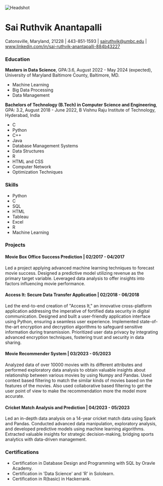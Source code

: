 ![Headshot]([https://github.com/Rdssvarma/UMBC-DATA606-FALL2023-THURSDAY/blob/main/Photo.jpg](https://github.com/SaiRuthvik17/UMBC-DATA606-Capstone/blob/main/Docs/headshot.jpeg))

# Sai Ruthvik Anantapalli
Catonsville, Maryland, 21228 | 443-851-1593 | sairuthvik@umbc.edu | www.linkedin.com/in/sai-ruthvik-anantapalli-884b43227

### Education

**Masters in Data Science**, GPA:3.6, 
August 2022 - May 2024 (expected),
University of Maryland Baltimore County, Baltimore, MD.
- Machine Learning
- Big Data Processing
- Data Management


**Bachelors of Technology (B.Tech) in Computer Science and Engineering**, GPA: 3.2, August 2018 - June 2022, B Vishnu Raju Institute of Technology, Hyderabad, India
- C
- Python
- C++
- Java
- Database Management Systems
- Data Structures
- R
- HTML and CSS
- Computer Network
- Optimization Techniques



### Skills

- Python
- C
- SQL
- HTML
- Tableau
- Excel
- R
- Machine Learning

### Projects

#### Movie Box Office Success Prediction | 02/2017 - 04/2017

Led a project applying advanced machine learning techniques to forecast movie success. Designed a predictive model utilizing revenue as the primary target variable. Leveraged data analysis to offer insights into factors influencing movie performance.

#### Access It: Secure Data Transfer Application | 02/2018 - 06/2018

Led the end-to-end creation of "Access It," an innovative cross-platform application addressing the imperative of fortified data security in digital communication. Designed and built a user-friendly application interface using Python, ensuring a seamless user experience. Implemented state-of-the-art encryption and decryption algorithms to safeguard sensitive information during transmission. Prioritized user data privacy by integrating advanced encryption techniques, fostering trust and security in data sharing.

#### Movie Recommender System | 03/2023 - 05/2023

Analyzed data of over 10000 movies with its different attributes and performed exploratory data analysis to obtain valuable insights about relationship between various movies by using Numpy and Pandas. Used context based filtering to match the similar kinds of movies based on the features of the movies. Also used collaborative based filtering to get the user point of view to make the recommendation more the model more accurate. 

#### Cricket Match Analysis and Prediction | 04/2023 - 05/2023

Led an in-depth data analysis on a 14-year cricket match data using Spark and Pandas. Conducted advanced data manipulation, exploratory analysis, and developed predictive models using machine learning algorithms. Extracted valuable insights for strategic decision-making, bridging sports analytics with data-driven management.





### Certifications

- Certification in Database Design and Programming with SQL by Oravle Academy.
- Certification in 'Data Science' and 'R' in Sololearn.
- Certification in R(basic) in Hackerrank.

